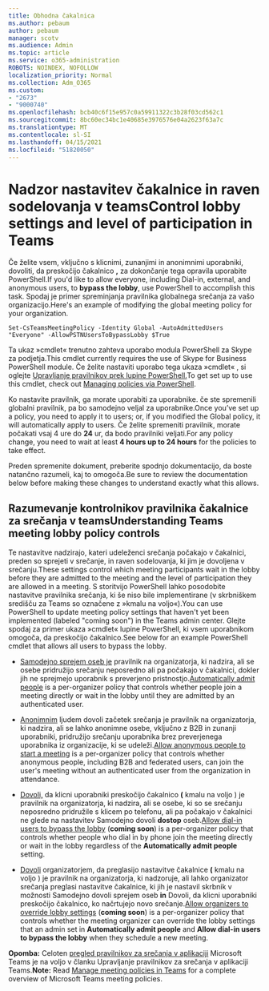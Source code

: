 ```yaml
---
title: Obhodna čakalnica
ms.author: pebaum
author: pebaum
manager: scotv
ms.audience: Admin
ms.topic: article
ms.service: o365-administration
ROBOTS: NOINDEX, NOFOLLOW
localization_priority: Normal
ms.collection: Adm_O365
ms.custom:
- "2673"
- "9000740"
ms.openlocfilehash: bcb40c6f15e957c0a59911322c3b28f03cd562c1
ms.sourcegitcommit: 8bc60ec34bc1e40685e3976576e04a2623f63a7c
ms.translationtype: MT
ms.contentlocale: sl-SI
ms.lasthandoff: 04/15/2021
ms.locfileid: "51820050"
---
```

# <a name="control-lobby-settings-and-level-of-participation-in-teams"></a><span data-ttu-id="79761-102">Nadzor nastavitev čakalnice in raven sodelovanja v teams</span><span class="sxs-lookup"><span data-stu-id="79761-102">Control lobby settings and level of participation in Teams</span></span>

<span data-ttu-id="79761-103">Če želite vsem, vključno s klicnimi, zunanjimi in anonimnimi uporabniki, dovoliti, da preskočijo čakalnico **,** za dokončanje tega opravila uporabite PowerShell.</span><span class="sxs-lookup"><span data-stu-id="79761-103">If you'd like to allow everyone, including Dial-in, external, and anonymous users, to **bypass the lobby**, use PowerShell to accomplish this task.</span></span> <span data-ttu-id="79761-104">Spodaj je primer spreminjanja pravilnika globalnega srečanja za vašo organizacijo.</span><span class="sxs-lookup"><span data-stu-id="79761-104">Here's an example of modifying the global meeting policy for your organization.</span></span>

`Set-CsTeamsMeetingPolicy -Identity Global -AutoAdmittedUsers "Everyone" -AllowPSTNUsersToBypassLobby $True`

<span data-ttu-id="79761-105">Ta ukaz »cmdlet« trenutno zahteva uporabo modula PowerShell za Skype za podjetja.</span><span class="sxs-lookup"><span data-stu-id="79761-105">This cmdlet currently requires the use of Skype for Business PowerShell module.</span></span> <span data-ttu-id="79761-106">Če želite nastaviti uporabo tega ukaza »cmdlet« , si oglejte [Upravljanje pravilnikov prek lupine PowerShell.](https://docs.microsoft.com/microsoftteams/teams-powershell-overview#managing-policies-via-powershell)</span><span class="sxs-lookup"><span data-stu-id="79761-106">To get set up to use this cmdlet, check out [Managing policies via PowerShell](https://docs.microsoft.com/microsoftteams/teams-powershell-overview#managing-policies-via-powershell).</span></span>

<span data-ttu-id="79761-107">Ko nastavite pravilnik, ga morate uporabiti za uporabnike. če ste spremenili globalni pravilnik, pa bo samodejno veljal za uporabnike.</span><span class="sxs-lookup"><span data-stu-id="79761-107">Once you’ve set up a policy, you need to apply it to users; or, if you modified the Global policy, it will automatically apply to users.</span></span> <span data-ttu-id="79761-108">Če želite spremeniti pravilnik, morate počakati vsaj 4 ure do **24** ur, da bodo pravilniki veljati.</span><span class="sxs-lookup"><span data-stu-id="79761-108">For any policy change, you need to wait at least **4 hours up to 24 hours** for the policies to take effect.</span></span> 

<span data-ttu-id="79761-109">Preden spremenite dokument, preberite spodnjo dokumentacijo, da boste natančno razumeli, kaj to omogoča.</span><span class="sxs-lookup"><span data-stu-id="79761-109">Be sure to review the documentation below before making these changes to understand exactly what this allows.</span></span>


## <a name="understanding-teams-meeting-lobby-policy-controls"></a><span data-ttu-id="79761-110">Razumevanje kontrolnikov pravilnika čakalnice za srečanja v teams</span><span class="sxs-lookup"><span data-stu-id="79761-110">Understanding Teams meeting lobby policy controls</span></span>

<span data-ttu-id="79761-111">Te nastavitve nadzirajo, kateri udeleženci srečanja počakajo v čakalnici, preden so sprejeti v srečanje, in raven sodelovanja, ki jim je dovoljena v srečanju.</span><span class="sxs-lookup"><span data-stu-id="79761-111">These settings control which meeting participants wait in the lobby before they are admitted to the meeting and the level of participation they are allowed in a meeting.</span></span> <span data-ttu-id="79761-112">S storitvijo PowerShell lahko posodobite nastavitve pravilnika srečanja, ki še niso bile implementirane (v skrbniškem središču za Teams so označene z »kmalu na voljo«).</span><span class="sxs-lookup"><span data-stu-id="79761-112">You can use PowerShell to update meeting policy settings that haven't yet been implemented (labeled "coming soon") in the Teams admin center.</span></span> <span data-ttu-id="79761-113">Glejte spodaj za primer ukaza »cmdlet« lupine PowerShell, ki vsem uporabnikom omogoča, da preskočijo čakalnico.</span><span class="sxs-lookup"><span data-stu-id="79761-113">See below for an example PowerShell cmdlet that allows all users to bypass the lobby.</span></span>

- <span data-ttu-id="79761-114">[Samodejno sprejem oseb je](https://docs.microsoft.com/microsoftteams/meeting-policies-in-teams#automatically-admit-people) pravilnik na organizatorja, ki nadzira, ali se osebe pridružijo srečanju neposredno ali pa počakajo v čakalnici, dokler jih ne sprejmejo uporabnik s preverjeno pristnostjo.</span><span class="sxs-lookup"><span data-stu-id="79761-114">[Automatically admit people](https://docs.microsoft.com/microsoftteams/meeting-policies-in-teams#automatically-admit-people) is a per-organizer policy that controls whether people join a meeting directly or wait in the lobby until they are admitted by an authenticated user.</span></span>

- <span data-ttu-id="79761-115">[Anonimnim](https://docs.microsoft.com/microsoftteams/meeting-policies-in-teams#allow-anonymous-people-to-start-a-meeting) ljudem dovoli začetek srečanja je pravilnik na organizatorja, ki nadzira, ali se lahko anonimne osebe, vključno z B2B in zunanji uporabniki, pridružijo srečanju uporabnika brez preverjenega uporabnika iz organizacije, ki se udeleži.</span><span class="sxs-lookup"><span data-stu-id="79761-115">[Allow anonymous people to start a meeting](https://docs.microsoft.com/microsoftteams/meeting-policies-in-teams#allow-anonymous-people-to-start-a-meeting) is a per-organizer policy that controls whether anonymous people, including B2B and federated users, can join the user's meeting without an authenticated user from the organization in attendance.</span></span>

- <span data-ttu-id="79761-116">[Dovoli,](https://docs.microsoft.com/microsoftteams/meeting-policies-in-teams#allow-dial-in-users-to-bypass-the-lobby-coming-soon) da klicni uporabniki preskočijo čakalnico **(** kmalu na voljo ) je pravilnik na organizatorja, ki nadzira, ali se osebe, ki so se srečanju neposredno pridružile s klicem po telefonu, ali pa počakajo v čakalnici ne glede na nastavitev Samodejno dovoli **dostop** oseb.</span><span class="sxs-lookup"><span data-stu-id="79761-116">[Allow dial-in users to bypass the lobby](https://docs.microsoft.com/microsoftteams/meeting-policies-in-teams#allow-dial-in-users-to-bypass-the-lobby-coming-soon) (**coming soon**) is a per-organizer policy that controls whether people who dial in by phone join the meeting directly or wait in the lobby regardless of the **Automatically admit people** setting.</span></span>

- <span data-ttu-id="79761-117">[Dovoli](https://docs.microsoft.com/microsoftteams/meeting-policies-in-teams#allow-organizers-to-override-lobby-settings-coming-soon) organizatorjem, da preglasijo nastavitve čakalnice **(** kmalu na voljo ) je pravilnik na  organizatorja, ki nadzoruje, ali lahko organizator srečanja preglasi nastavitve čakalnice, ki jih je nastavil skrbnik v možnosti Samodejno dovoli sprejem oseb **in** Dovoli, da klicni uporabniki preskočijo čakalnico, ko načrtujejo novo srečanje.</span><span class="sxs-lookup"><span data-stu-id="79761-117">[Allow organizers to override lobby settings](https://docs.microsoft.com/microsoftteams/meeting-policies-in-teams#allow-organizers-to-override-lobby-settings-coming-soon) (**coming soon**) is a per-organizer policy that controls whether the meeting organizer can override the lobby settings that an admin set in **Automatically admit people** and **Allow dial-in users to bypass the lobby** when they schedule a new meeting.</span></span>

<span data-ttu-id="79761-118">**Opomba:** Celoten [pregled pravilnikov za srečanja v aplikaciji](https://docs.microsoft.com/microsoftteams/meeting-policies-in-teams) Microsoft Teams je na voljo v članku Upravljanje pravilnikov za srečanja v aplikaciji Teams.</span><span class="sxs-lookup"><span data-stu-id="79761-118">**Note:** Read [Manage meeting policies in Teams](https://docs.microsoft.com/microsoftteams/meeting-policies-in-teams) for a complete overview of Microsoft Teams meeting policies.</span></span>
